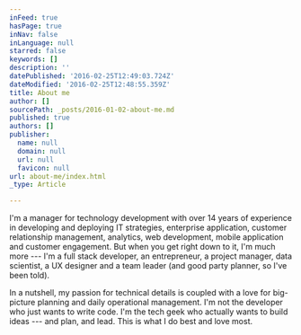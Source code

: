 ```yaml
---
inFeed: true
hasPage: true
inNav: false
inLanguage: null
starred: false
keywords: []
description: ''
datePublished: '2016-02-25T12:49:03.724Z'
dateModified: '2016-02-25T12:48:55.359Z'
title: About me
author: []
sourcePath: _posts/2016-01-02-about-me.md
published: true
authors: []
publisher:
  name: null
  domain: null
  url: null
  favicon: null
url: about-me/index.html
_type: Article

---
```

I'm a manager for technology development with over 14 years of experience in developing and deploying IT strategies, enterprise application, customer relationship management, analytics, web development, mobile application and customer engagement. But when you get right down to it, I'm much more --- I'm a full stack developer, an entrepreneur, a project manager, data scientist, a UX designer and a team leader (and good party planner, so I've been told).

In a nutshell, my passion for technical details is coupled with a love for big-picture planning and daily operational management. I'm not the developer who just wants to write code. I'm the tech geek who actually wants to build ideas --- and plan, and lead. This is what I do best and love most.